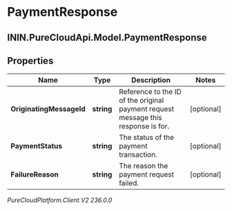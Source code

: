 # PaymentResponse

## ININ.PureCloudApi.Model.PaymentResponse

## Properties

|Name | Type | Description | Notes|
|------------ | ------------- | ------------- | -------------|
| **OriginatingMessageId** | **string** | Reference to the ID of the original payment request message this response is for. | [optional] |
| **PaymentStatus** | **string** | The status of the payment transaction. | [optional] |
| **FailureReason** | **string** | The reason the payment request failed. | [optional] |



_PureCloudPlatform.Client.V2 236.0.0_
